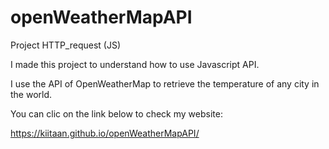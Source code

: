 # openWeatherMapAPI

Project HTTP_request (JS)

I made this project to understand how to use Javascript API.

I use the API of OpenWeatherMap to retrieve the temperature of any city in the world.

You can clic on the link below to check my website: 

https://kiitaan.github.io/openWeatherMapAPI/

